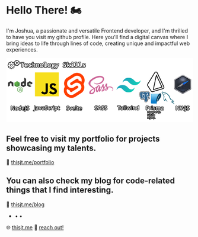 
# Hello There! 🏍

I'm Joshua, a passionate and versatile Frontend developer, and I'm thrilled to have you visit my github profile. Here you'll find a digital canvas where I bring ideas to life through lines of code, creating unique and impactful web experiences.

![Technology Skills](./assets/techskills.png)

## Feel free to visit my portfolio for projects showcasing my talents.

🔭 [thisjt.me/portfolio](https://thisjt.me/portfolio "thisjt.me Porfolio")

## You can also check my blog for code-related things that I find interesting.

🌱 [thisjt.me/blog](https://thisjt.me/blog "thisjt.me Blog")

- • •

🌐 [thisjt.me](https://thisjt.me "thisjt.me Personal Website") 📩 [reach out!](mailto:contact@thisjt.me)

<!--
**thisjt/thisjt** is a ✨ _special_ ✨ repository because its `README.md` (this file) appears on your GitHub profile.

Here are some ideas to get you started:

- 🔭 I’m currently working on ...
- 🌱 I’m currently learning ...
- 👯 I’m looking to collaborate on ...
- 🤔 I’m looking for help with ...
- 💬 Ask me about ...
- 📫 How to reach me: ...
- 😄 Pronouns: ...
- ⚡ Fun fact: ...
-->
